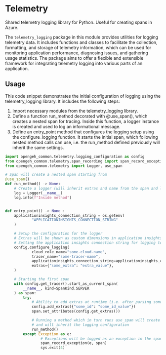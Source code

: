 # Telemetry

Shared telemetry logging library for Python. Useful for creating spans in Azure.

The `telemetry_logging` package in this module provides utilities for logging telemetry data. It includes functions and classes to facilitate the collection, formatting, and storage of telemetry information, which can be used for monitoring application performance, diagnosing issues, and gathering usage statistics. The package aims to offer a flexible and extensible framework for integrating telemetry logging into various parts of an application.

## Usage

This code snippet demonstrates the initial configuration of logging using the telemetry_logging library. It includes the following steps:

1) Import necessary modules from the telemetry_logging library.
2) Define a function run_method decorated with @use_span(), which creates a nested span for tracing. Inside this function, a logger instance is created and used to log an informational message.
3) Define an entry_point method that configures the logging setup using the configure_logging function. It starts the initial span, which following nested method calls can use, i.e. the run_method defined previously will inherit the same settings.

```python
import opengeh_common.telemetry.logging_configuration as config
from opengeh_common.telemetry.span_recording import span_record_exception
from opengeh_common.telemetry import Logger, use_span

# Span will create a nested span starting from
@use_span()
def run_method() -> None:
    # Create a logger (will inherit extras and name from the span and logging configuration setup initially)
    log = Logger(__name__)
    log.info(f"Inside method")


def entry_point() -> None :
    applicationinsights_connection_string = os.getenv(
            "APPLICATIONINSIGHTS_CONNECTION_STRING"
    )

    # Setup the configuration for the logger
    # Extras will be shown as custom dimensions in application insights
    # Setting the application insights connection string for logging to Azure
    config.configure_logging(
            cloud_role_name="some-cloud-name",
            tracer_name="some-tracer-name",
            applicationinsights_connection_string=applicationinsights_connection_string,
            extras={"some_extra": "extra_value"},
    )

    # Starting the first span
    with config.get_tracer().start_as_current_span(
        __name__, kind=SpanKind.SERVER
    ) as span:
        try:
            # Ability to add extras at runtime (i.e. after parsing some parameters)
            config.add_extras({"some_id": "some_id_value"})
            span.set_attributes(config.get_extras())

            # Running a method which in turn runs use_span will create a nested span
            # and will inherit the logging configuration
            run_method()
        except Exception as e:
                # Exceptions will be logged as an exception in the span
                span_record_exception(e, span)
                sys.exit(4)
```
